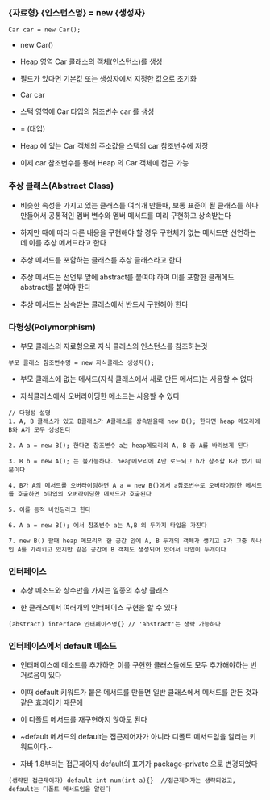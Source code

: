 ### {자료형} {인스턴스명} = new {생성자} 
```
Car car = new Car();
```

* new Car()
 
 - Heap 영역 Car 클래스의 객체(인스턴스)를 생성
 
 - 필드가 있다면 기본값 또는 생성자에서 지정한 값으로 초기화

* Car car

 - 스택 영역에 Car 타입의 참조변수 car 를 생성
 
* = (대입)

 - Heap 에 있는 Car 객체의 주소값을 스택의 car 참조변수에 저장

 - 이제 car 참조변수를 통해 Heap 의 Car 객체에 접근 가능


### 추상 클래스(Abstract Class)

* 비슷한 속성을 가지고 있는 클래스를 여러개 만들때, 보통 표준이 될 클래스를 하나 만들어서 공통적인 멤버 변수와 멤버 메서드를 미리 구현하고 상속받는다
 
* 하지만 때에 따라 다른 내용을 구현해야 할 경우 구현체가 없는 메서드만 선언하는데 이를 추상 메서드라고 한다

* 추상 메서드를 포함하는 클래스를 추상 클래스라고 한다

* 추상 메서드는 선언부 앞에 abstract를 붙여야 하며 이를 포함한 클래에도 abstract를 붙여야 한다

* 추상 메서드는 상속받는 클래스에서 반드시 구현해야 한다


### 다형성(Polymorphism)

* 부모 클래스의 자료형으로 자식 클래스의 인스턴스를 참조하는것

```
부모 클래스 참조변수명 = new 자식클래스 생성자(); 
```

* 부모 클래스에 없는 메서드(자식 클래스에서 새로 만든 메서드)는 사용할 수 없다

* 자식클래스에서 오버라이딩한 메소드는 사용할 수 있다

```
// 다형성 설명
1. A, B 클래스가 있고 B클래스가 A클래스를 상속받을때 new B(); 한다면 heap 메모리에 B와 A가 모두 생성된다

2. A a = new B(); 한다면 참조변수 a는 heap메모리의 A, B 중 A를 바라보게 된다

3. B b = new A(); 는 불가능하다. heap메모리에 A만 로드되고 b가 참조할 B가 없기 때문이다

4. B가 A의 메서드를 오버라이딩하면 A a = new B()에서 a참조변수로 오버라이딩한 메서드를 호출하면 b타입의 오버라이딩한 메서드가 호출된다

5. 이를 동적 바인딩라고 한다

6. A a = new B(); 에서 참조변수 a는 A,B 의 두가지 타입을 가진다

7. new B() 할때 heap 메모리의 한 공간 안에 A, B 두개의 객체가 생기고 a가 그중 하나인 A를 가리키고 있지만 같은 공간에 B 객체도 생성되어 있어서 타입이 두개이다
```

### 인터페이스

* 추상 메소드와 상수만을 가지는 일종의 추상 클래스

* 한 클래스에서 여러개의 인터페이스 구현을 할 수 있다

```
(abstract) interface 인터페이스명{} // 'abstract'는 생략 가능하다
```


### 인터페이스에서 default 메소드

* 인터페이스에 메소드를 추가하면 이를 구현한 클래스들에도 모두 추가해야하는 번거로움이 있다

* 이때 default 키워드가 붙은 메서드를 만들면 일반 클래스에서 메서드를 만든 것과 같은 효과이기 때문에

* 이 디폴트 메서드를 재구현하지 않아도 된다

* ~default 메서드의 default는 접근제어자가 아니라 디폴트 메서드임을 알리는 키워드이다.~

* 자바 1.8부터는 접근제어자 default의 표기가 package-private 으로 변경되었다

```
(생략된 접근제어자) default int num(int a){}  //접근제어자는 생략되었고, default는 디폴트 메서드임을 알린다
```
 
